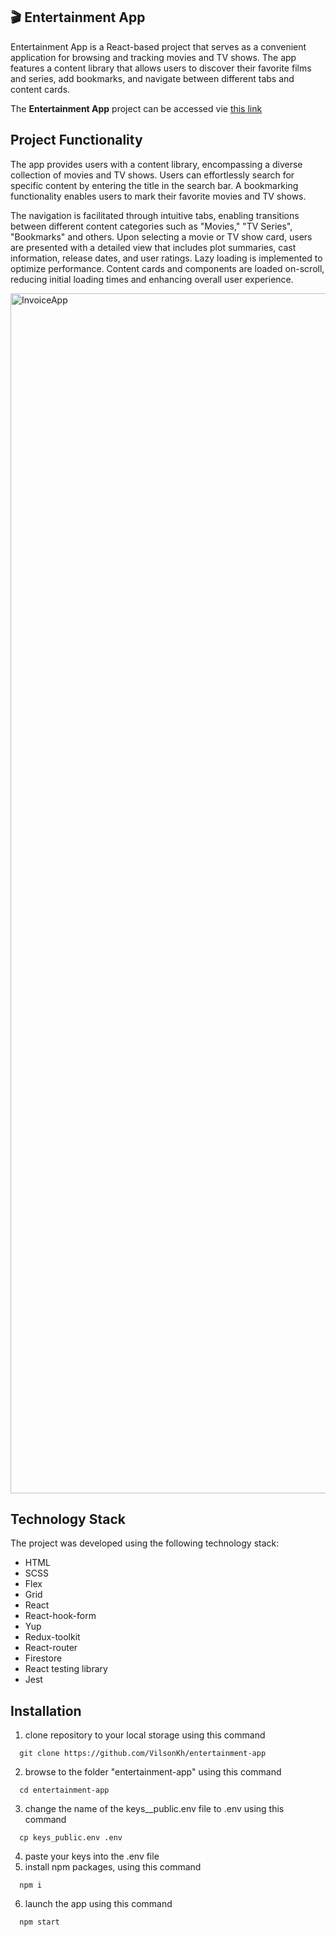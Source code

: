 ## 🎬 Entertainment App

Entertainment App is a React-based project that serves as a convenient application for browsing and tracking movies and TV shows. The app features a content library that allows users to discover their favorite films and series, add bookmarks, and navigate between different tabs and content cards.

The **Entertainment App** project can be accessed vie [this link](https://projects.devilson.me/entertainment-app)

## Project Functionality

The app provides users with a content library, encompassing a diverse collection of movies and TV shows. Users can effortlessly search for specific content by entering the title in the search bar. A bookmarking functionality enables users to mark their favorite movies and TV shows.

The navigation is facilitated through intuitive tabs, enabling transitions between different content categories such as "Movies," "TV Series", "Bookmarks" and others. Upon selecting a movie or TV show card, users are presented with a detailed view that includes plot summaries, cast information, release dates, and user ratings. Lazy loading is implemented to optimize performance. Content cards and components are loaded on-scroll, reducing initial loading times and enhancing overall user experience.

<img width="1920" alt="InvoiceApp" src="https://github.com/VilsonKh/VilsonKh/blob/main/entertainment-app.gif">

## Technology Stack

The project was developed using the following technology stack:

-   HTML
-   SCSS
-   Flex
-   Grid
-   React
-   React-hook-form
-   Yup
-   Redux-toolkit
-   React-router
-   Firestore
-   React testing library
-   Jest

## Installation

1. clone repository to your local storage using this command

```
  git clone https://github.com/VilsonKh/entertainment-app
```

2. browse to the folder "entertainment-app" using this command

```
  cd entertainment-app
```

3. change the name of the keys\_\_public.env file to .env using this command

```
  cp keys_public.env .env
```

4. paste your keys into the .env file
5. install npm packages, using this command

```
  npm i
```

6. launch the app using this command

```
  npm start
```
